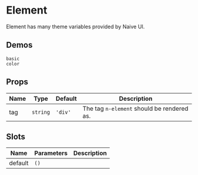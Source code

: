 # Element

Element has many theme variables provided by Naive UI.

## Demos

```demo
basic
color
```

## Props

| Name | Type     | Default | Description                                |
| ---- | -------- | ------- | ------------------------------------------ |
| tag  | `string` | `'div'` | The tag `n-element` should be rendered as. |

## Slots

| Name    | Parameters | Description |
| ------- | ---------- | ----------- |
| default | `()`       |             |
